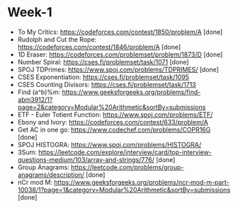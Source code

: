 # Week-1
- To My Critics: https://codeforces.com/contest/1850/problem/A  [done]
- Rudolph and Cut the Rope: https://codeforces.com/contest/1846/problem/A  [done]
- 1D Eraser: https://codeforces.com/problemset/problem/1873/D  [done]
- Number Spiral: https://cses.fi/problemset/task/1071  [done]
- SPOJ TDPrimes: https://www.spoj.com/problems/TDPRIMES/ [done]
- CSES Exponentiation: https://cses.fi/problemset/task/1095
- CSES Counting Divisors: https://cses.fi/problemset/task/1713
- Find (a^b)%m: https://www.geeksforgeeks.org/problems/find-abm3912/1?page=2&category=Modular%20Arithmetic&sortBy=submissions
- ETF - Euler Totient Function: https://www.spoj.com/problems/ETF/
- Ebony and Ivory: https://codeforces.com/contest/633/problem/A
- Get AC in one go: https://www.codechef.com/problems/COPR16G  [done]
- SPOJ HISTOGRA: https://www.spoj.com/problems/HISTOGRA/
- 3Sum: https://leetcode.com/explore/interview/card/top-interview-questions-medium/103/array-and-strings/776/  [done]
- Group Anagrams: https://leetcode.com/problems/group-anagrams/description/  [done]
- nCr mod M: https://www.geeksforgeeks.org/problems/ncr-mod-m-part-10038/1?page=1&category=Modular%20Arithmetic&sortBy=submissions [done]
